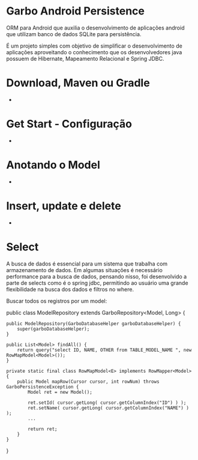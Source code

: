 # Garbo Android Persistence
ORM para Android que auxilia o desenvolvimento de aplicações android que utilizam banco de dados SQLite para persistência.

É um projeto simples com objetivo de simplificar o desenvolvimento de aplicações aproveitando o conhecimento que os desenvolvedores java possuem de Hibernate, Mapeamento Relacional e Spring JDBC.




# Download, Maven ou Gradle

-


# Get Start - Configuração

-


# Anotando o Model

-


# Insert, update e delete

-


# Select

A busca de dados é essencial para um sistema que trabalha com armazenamento de dados.
Em algumas situações é necessário performance para a busca de dados, pensando nisso, foi desenvolvido a parte de selects como é o spring jdbc, permitindo ao usuário uma grande flexibilidade na busca dos dados e filtros no where.

Buscar todos os registros por um model:


public class ModelRepository extends GarboRepository<Model, Long> {

	public ModelRepository(GarboDatabaseHelper garboDatabaseHelper) {
		super(garboDatabaseHelper);
	}
	
	public List<Model> findAll() {
		return query("select ID, NAME, OTHER from TABLE_MODEL_NAME ", new RowMapModel<Model>());
	}
	
	private static final class RowMapModel<E> implements RowMapper<Model> {
	    public Model mapRow(Cursor cursor, int rowNum) throws GarboPersistenceException {
	    	Model ret = new Model();
			
	    	ret.setId( cursor.getLong( cursor.getColumnIndex("ID") ) );
			ret.setName( cursor.getLong( cursor.getColumnIndex("NAME") ) );
			...
			
			return ret;
	    }
	}
}




